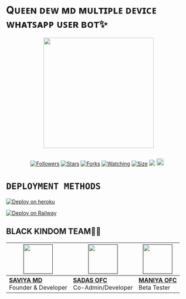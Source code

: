 # Qᴜᴇᴇɴ ᴅᴇᴡ ᴍᴅ ᴍᴜʟᴛɪᴘʟᴇ ᴅᴇᴠɪᴄᴇ ᴡʜᴀᴛꜱᴀᴘᴘ ᴜꜱᴇʀ ʙᴏᴛ✨

<p align="center">
<img src="https://telegra.ph/file/af33c0f8cf783d59dd096.jpg" width="300" height="300"/>
</p>

<p align="center">
  <a href="#"><img src="http://readme-typing-svg.herokuapp.com?color=d1fa02&center=true&vCenter=true&multiline=false&lines=QUEEN+DEW+WHATSAPP+BOT" alt="">
</p>

<p align="center">
<a href="https://github.com/sadasofc?tab=followers"><img title="Followers" src="https://img.shields.io/github/followers/AlipBot?color=green&style=flat-square"></a>
<a href="https://github.com/sadasofc/QUEEN-DEW-MD/stargazers/"><img title="Stars" src="https://img.shields.io/github/stars/sadasofc/QUEEN-DEW-MD?color=white&style=flat-square"></a>
<a href="https://github.com/sadasofc/QUEEN-DEW-MD/network/members"><img title="Forks" src="https://img.shields.io/github/forks/sadasofc/QUEEN-DEW-MD?color=yellow&style=flat-square"></a>
<a href="https://github.com/sadasofc/QUEEN-DEW-MD/watchers"><img title="Watching" src="https://img.shields.io/github/watchers/sadasofc/QUEEN-DEW-MD?label=Watchers&color=red&style=flat-square"></a>
<a href="https://github.com/sadasofc/QUEEN-DEW-MD/"><img title="Size" src="https://img.shields.io/github/repo-size/AlipBot/Api-Alpis?style=flat-square&color=darkred"></a>
<a href="https://hits.seeyoufarm.com"><img src="https://hits.seeyoufarm.com/api/count/incr/badge.svg?url=https://github.com/sadasofc/QUEEN-DEW-MD/%2Fhit-counter&count_bg=%2379C83D&title_bg=%23555555&icon=probot.svg&icon_color=%2304FF00&title=hits&edge_flat=false"/></a>
<a href="https://github.com/sadasofc/QUEEN-DEW-MD/graphs/commit-activity"><img height="20" src="https://img.shields.io/badge/Maintained-No-red.svg"></a>&nbsp;&nbsp;
</p>



# **`DEPLOYMENT METHODS`**

[![Deploy on heroku](https://www.herokucdn.com/deploy/button.svg)](https://dashboard.heroku.com/new?button-url=https://github.com/sadasofc/QUEEN-DEW-MD&template=https://github.com/sadasofc/QUEEN-DEW-MD.git)



[![Deploy on Railway](https://railway.app/button.svg)](https://railway.app/template)





## BLACK KINDOM TEAM🙇‍♂️

| <a href=" "><img src="https://telegra.ph/file/8f110e4619eda70707095.jpg" width=80 height=80></a> | <a href=" "><img src="https://telegra.ph/file/8f9019ef53e4d3d1242a1.jpg" width=80 height=80></a> | <a href=" "><img src="https://telegra.ph/file/41a6d99409b1e412a7bef.jpg" width=80 height=80></a> |
|---|---|---|
| **[SAVIYA MD](https://github.com/saviya55)**</br>Founder & Developer</br> | **[SADAS OFC](https://github.com/sadasofc)**</br>Co-Admin/Developer | **[MANIYA OFC](https://github.com/MANIBOT)**</br>Beta Tester 
